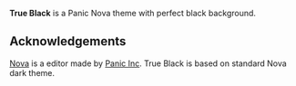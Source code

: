 **True Black** is a Panic Nova theme with perfect black background.

## Acknowledgements

[Nova](https://panic.com/nova) is a editor made by [Panic Inc](https://panic.com). True Black is based on standard Nova dark theme.
